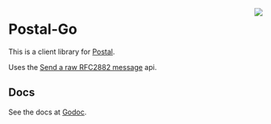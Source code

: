 <a href="https://zerodha.tech"><img src="https://zerodha.tech/static/images/github-badge.svg" align="right" /></a>

# Postal-Go

This is a client library for [Postal](https://github.com/postalserver/postal).

Uses the [Send a raw RFC2882 message](http://apiv1.postalserver.io/controllers/send/raw) api.

## Docs

See the docs at [Godoc](https://pkg.go.dev/github.com/iamd3vil/postal_go).
